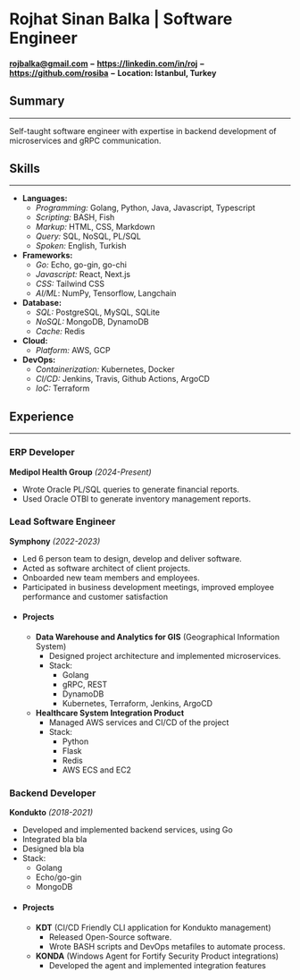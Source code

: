 # Rojhat Sinan Balka | Software Engineer
#### rojbalka@gmail.com $-$ https://linkedin.com/in/roj $-$ https://github.com/rosiba $-$ Location: Istanbul, Turkey
## Summary
---
Self-taught software engineer with expertise in backend development of microservices and gRPC communication.

## Skills
---
  - **Languages:**
    - *Programming:* Golang, Python, Java, Javascript, Typescript
    - *Scripting:* BASH, Fish
    - *Markup:* HTML, CSS, Markdown
    - *Query:* SQL, NoSQL, PL/SQL
    - *Spoken:* English, Turkish
  - **Frameworks:**
    - *Go:* Echo, go-gin, go-chi
    - *Javascript:* React, Next.js
    - *CSS:* Tailwind CSS
    - *AI/ML*: NumPy, Tensorflow, Langchain
  - **Database:**
    - *SQL:* PostgreSQL, MySQL, SQLite
    - *NoSQL:* MongoDB, DynamoDB
    - *Cache:* Redis
  - **Cloud:**
    - *Platform:* AWS, GCP
  - **DevOps:**
    - *Containerization:* Kubernetes, Docker
    - *CI/CD:* Jenkins, Travis, Github Actions, ArgoCD
    - *IoC:* Terraform

## Experience
---
### ERP Developer
**Medipol Health Group** *(2024-Present)*

- Wrote Oracle PL/SQL queries to generate financial reports.
- Used Oracle OTBI to generate inventory management reports.


### Lead Software Engineer
**Symphony** *(2022-2023)*

  - Led 6 person team to design, develop and deliver software.
  - Acted as software architect of client projects.
  - Onboarded new team members and employees.
  - Participated in business development meetings, improved employee performance and customer satisfaction
  - #### Projects
    - **Data Warehouse and Analytics for GIS** (Geographical Information System)
        - Designed project architecture and implemented microservices.
        - Stack:
            - Golang
            - gRPC, REST
            - DynamoDB
            - Kubernetes, Terraform, Jenkins, ArgoCD
    - **Healthcare System Integration Product**
        - Managed AWS services and CI/CD of the project
        - Stack:
            - Python
            - Flask
            - Redis
            - AWS ECS and EC2


### Backend Developer
**Kondukto** *(2018-2021)*
  - Developed and implemented backend services, using Go
  - Integrated bla bla
  - Designed bla bla
  - Stack:
    - Golang
    - Echo/go-gin
    - MongoDB
  - #### Projects
    - **KDT** (CI/CD Friendly CLI application for Kondukto management)
        - Released Open-Source software.
        - Wrote BASH scripts and DevOps metafiles to automate process.
    - **KONDA** (Windows Agent for Fortify Security Product integrations)
        - Developed the agent and implemented integration features
